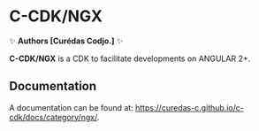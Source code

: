 # C-CDK/NGX


✨ **Authors [Curédas Codjo.]** ✨

**C-CDK/NGX** is a CDK to facilitate developments on ANGULAR 2+.

## Documentation

A documentation can be found at: <https://curedas-c.github.io/c-cdk/docs/category/ngx/>.

